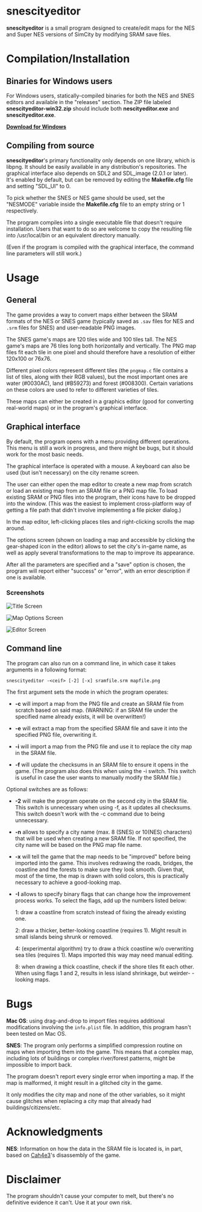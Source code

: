 # snescityeditor

**snescityeditor** is a small program designed to create/edit maps for the NES
and Super NES versions of SimCity by modifying SRAM save files.

# Compilation/Installation

## Binaries for Windows users

For Windows users, statically-compiled binaries for both the NES and SNES
editors and available in the "releases" section. The ZIP file labeled
**snescityeditor-win32.zip** should include both **nescityeditor.exe** and
**snescityeditor.exe**.

[**Download for Windows**](https://github.com/usrshare/snescityeditor/releases)

## Compiling from source

**snescityeditor**'s primary functionality only depends on one library, which is
libpng. It should be easily available in any distribution's repositories. The
graphical interface also depends on SDL2 and SDL\_image (2.0.1 or later). It's
enabled by default, but can be removed by editing the **Makefile.cfg** file and
setting "SDL\_UI" to 0.

To pick whether the SNES or NES game should be used, set the "NESMODE" variable
inside the **Makefile.cfg** file to an empty string or 1 respectively.

The program compiles into a single executable file that doesn't require
installation. Users that want to do so are welcome to copy the resulting file
into /usr/local/bin or an equivalent directory manually.

(Even if the program is compiled with the graphical interface, the command line
parameters will still work.)

# Usage

## General

The game provides a way to convert maps either between the SRAM formats of the
NES or SNES game (typically saved as `.sav` files for NES and `.srm` files for
SNES) and user-readable PNG images.

The SNES game's maps are 120 tiles wide and 100 tiles tall. The NES game's maps
are 76 tiles long both horizontally and vertically. The PNG map files fit each
tile in one pixel and should therefore have a resolution of either 120x100 or
76x76.

Different pixel colors represent different tiles (the `pngmap.c` file contains a
list of tiles, along with their RGB values), but the most important ones are
water (#0030AC), land (#B59273) and forest (#008300). Certain variations on
these colors are used to refer to different varieties of tiles.

These maps can either be created in a graphics editor (good for converting
real-world maps) or in the program's graphical interface.

## Graphical interface

By default, the program opens with a menu providing different operations. This
menu is still a work in progress, and there might be bugs, but it should work
for the most basic needs.

The graphical interface is operated with a mouse. A keyboard can also be used
(but isn't necessary) on the city rename screen.

The user can either open the map editor to create a new map from scratch or load
an existing map from an SRAM file or a PNG map file. To load existing SRAM or
PNG files into the program, their icons have to be dropped into the window.
(This was the easiest to implement cross-platform way of getting a file path
that didn't involve implementing a file picker dialog.)

In the map editor, left-clicking places tiles and right-clicking scrolls the map
around.

The options screen (shown on loading a map and accessible by clicking the
gear-shaped icon in the editor) allows to set the city's in-game name, as well
as apply several transformations to the map to improve its appearance.

After all the parameters are specified and a "save" option is chosen, the
program will report either "success" or "error", with an error description if
one is available.

### Screenshots

![Title Screen](https://i.imgur.com/cI4JMfP.png)

![Map Options Screen](https://i.imgur.com/bQQkXNB.png)

![Editor Screen](https://i.imgur.com/n4wvZpG.png)

## Command line

The program can also run on a command line, in which case it takes arguments in
a following format:

    snescityeditor -<ceif> [-2] [-x] sramfile.srm mapfile.png

The first argument sets the mode in which the program operates:

* **-c** will import a map from the PNG file and create an SRAM file from
  scratch based on said map. (WARNING: if an SRAM file under the specified name
  already exists, it will be overwritten!)

* **-e** will extract a map from the specified SRAM file and save it into the
  specified PNG file, overwriting it.

* **-i** will import a map from the PNG file and use it to replace the city map
  in the SRAM file.

* **-f** will update the checksums in an SRAM file to ensure it opens in the
  game. (The program also does this when using the -i switch. This switch is
  useful in case the user wants to manually modify the SRAM file.)

Optional switches are as follows:

* **-2** will make the program operate on the second city in the SRAM file. This
  switch is unnecessary when using -f, as it updates all checksums. This switch
  doesn't work with the -c command due to being unnecessary.

* **-n** allows to specify a city name (max. 8 (SNES) or 10(NES) characters)
  that will be used when creating a new SRAM file. If not specified, the city
  name will be based on the PNG map file name.

* **-x** will tell the game that the map needs to be "improved" before being
  imported into the game. This involves redrawing the roads, bridges, the
  coastline and the forests to make sure they look smooth. Given that, most of
  the time, the map is drawn with solid colors, this is practically necessary to
  achieve a good-looking map.

* **-I** allows to specify binary flags that can change how the improvement
  process works. To select the flags, add up the numbers listed below:

  1: draw a coastline from scratch instead of fixing the already existing one.

  2: draw a thicker, better-looking coastline (requires 1). Might result in
  small islands being shrunk or removed.
  
  4: (experimental algorithm) try to draw a thick coastline w/o overwriting sea
  tiles (requires 1). Maps imported this way may need manual editing.

  8: when drawing a thick coastline, check if the shore tiles fit each other.
  When using flags 1 and 2, results in less island shrinkage, but weirder-
  -looking maps.

# Bugs

**Mac OS**: using drag-and-drop to import files requires additional
modifications involving the `info.plist` file. In addition, this program hasn't
been tested on Mac OS.

**SNES**: The program only performs a simplified compression routine on maps
when importing them into the game. This means that a complex map, including lots
of buildings or complex river/forest patterns, might be impossible to import
back.

The program doesn't report every single error when importing a map. If the map
is malformed, it might result in a glitched city in the game.

It only modifies the city map and none of the other variables, so it might cause
glitches when replacing a city map that already had buildings/citizens/etc. 

# Acknowledgments

**NES**: Information on how the data in the SRAM file is located is, in part,
based on [Cah4e3](http://cah4e3.shedevr.org.ru/)'s disassembly of the game.

# Disclaimer

The program shouldn't cause your computer to melt, but there's no definitive
evidence it can't. Use it at your own risk.
